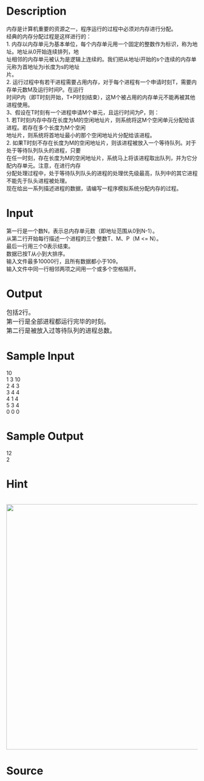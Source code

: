 
# Description

<div class="content"><div class="ptx" lang="en-US">
<div>内存是计算机重要的资源之一，程序运行的过程中必须对内存进行分配。 </div>
<div>经典的内存分配过程是这样进行的： </div>
<div>1. 内存以内存单元为基本单位，每个内存单元用一个固定的整数作为标识，称为地址。地址从0开始连续排列，地</div>
<div>址相邻的内存单元被认为是逻辑上连续的。我们把从地址i开始的s个连续的内存单元称为首地址为i长度为s的地址</div>
<div>片。 </div>
<div>2. 运行过程中有若干进程需要占用内存，对于每个进程有一个申请时刻T，需要内存单元数M及运行时间P。在运行</div>
<div>时间P内（即T时刻开始，T+P时刻结束），这M个被占用的内存单元不能再被其他进程使用。 </div>
<div>3、假设在T时刻有一个进程申请M个单元，且运行时间为P，则： </div>
<div>1. 若T时刻内存中存在长度为M的空闲地址片，则系统将这M个空闲单元分配给该进程。若存在多个长度为M个空闲</div>
<div>地址片，则系统将首地址最小的那个空闲地址片分配给该进程。</div>
<div>2. 如果T时刻不存在长度为M的空闲地址片，则该进程被放入一个等待队列。对于处于等待队列队头的进程，只要</div>
<div>在任一时刻，存在长度为M的空闲地址片，系统马上将该进程取出队列，并为它分配内存单元。注意，在进行内存</div>
<div>分配处理过程中，处于等待队列队头的进程的处理优先级最高，队列中的其它进程不能先于队头进程被处理。 </div>
<div>现在给出一系列描述进程的数据，请编写一程序模拟系统分配内存的过程。 </div>
</div></div>

# Input

<div class="content"><div class="ptx" lang="en-US">
<div>第一行是一个数N，表示总内存单元数（即地址范围从0到N-1）。</div>
<div>从第二行开始每行描述一个进程的三个整数T、M、P（M &lt;= N）。</div>
<div>最后一行用三个0表示结束。 </div>
<div>数据已按T从小到大排序。 </div>
<div>输入文件最多10000行，且所有数据都小于109。 </div>
<div>输入文件中同一行相邻两项之间用一个或多个空格隔开。</div>
</div></div>

# Output

<div class="content"><div class="ptx" lang="en-US"><span style="font-size: medium">包括2行。 <br/>
第一行是全部进程都运行完毕的时刻。 <br/>
第二行是被放入过等待队列的进程总数。</span></div></div>

# Sample Input

<div class="content"><span class="sampledata">10<br/>
1 3 10<br/>
2 4 3<br/>
3 4 4<br/>
4 1 4<br/>
5 3 4<br/>
0 0 0</span></div>

# Sample Output

<div class="content"><span class="sampledata">12<br/>
2</span></div>

# Hint

<div class="content"><p></p><p> <img src="source/bzoj/3117/img/aHR0cHM6Ly9seWRzeS5jb20vSnVkZ2VPbmxpbmUvdXBsb2FkLzIwMTgwMy92djEuanBn.jpg" width="638" height="646" alt=""/></p><p></p></div>

# Source

<div class="content"><p><a href="problemset.php?search="></a></p></div>

